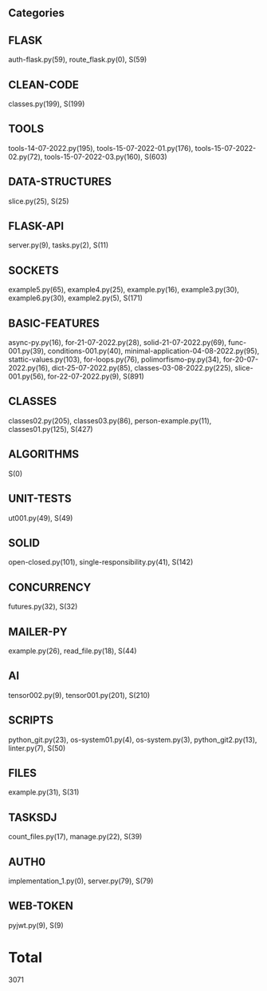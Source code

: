 ## Categories
## FLASK
auth-flask.py(59), route_flask.py(0), S(59)

## CLEAN-CODE
classes.py(199), S(199)

## TOOLS
tools-14-07-2022.py(195), tools-15-07-2022-01.py(176), tools-15-07-2022-02.py(72), tools-15-07-2022-03.py(160), S(603)

## DATA-STRUCTURES
slice.py(25), S(25)

## FLASK-API
server.py(9), tasks.py(2), S(11)

## SOCKETS
example5.py(65), example4.py(25), example.py(16), example3.py(30), example6.py(30), example2.py(5), S(171)

## BASIC-FEATURES
async-py.py(16), for-21-07-2022.py(28), solid-21-07-2022.py(69), func-001.py(39), conditions-001.py(40), minimal-application-04-08-2022.py(95), stattic-values.py(103), for-loops.py(76), polimorfismo-py.py(34), for-20-07-2022.py(16), dict-25-07-2022.py(85), classes-03-08-2022.py(225), slice-001.py(56), for-22-07-2022.py(9), S(891)

## CLASSES
classes02.py(205), classes03.py(86), person-example.py(11), classes01.py(125), S(427)

## ALGORITHMS
S(0)

## UNIT-TESTS
ut001.py(49), S(49)

## SOLID
open-closed.py(101), single-responsibility.py(41), S(142)

## CONCURRENCY
futures.py(32), S(32)

## MAILER-PY
example.py(26), read_file.py(18), S(44)

## AI
tensor002.py(9), tensor001.py(201), S(210)

## SCRIPTS
python_git.py(23), os-system01.py(4), os-system.py(3), python_git2.py(13), linter.py(7), S(50)

## FILES
example.py(31), S(31)

## TASKSDJ
count_files.py(17), manage.py(22), S(39)

## AUTH0
implementation_1.py(0), server.py(79), S(79)

## WEB-TOKEN
pyjwt.py(9), S(9)

# Total 
3071